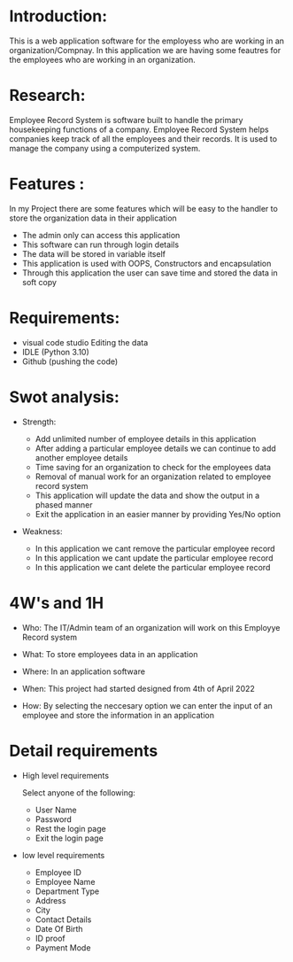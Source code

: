 # Introduction:

This is a web application software for the employess who are working in an organization/Compnay. In this application we are having some feautres for the employees who are working in an organization. 


# Research: 

Employee Record System is software built to handle the primary housekeeping functions of a company. Employee Record System helps companies keep track of all the employees and their records. It is used to manage the company using a computerized system.


# Features :

In my Project there are some features which will be easy to the handler to store the organization data in their application 
 * The admin only can access this application 
 * This software can run through login details 
 * The data will be stored in variable itself 
 * This application is used with OOPS, Constructors and encapsulation 
 * Through this application the user can save time and stored the data in soft copy


# Requirements: 

* visual code studio Editing the data
* IDLE (Python 3.10)
* Github (pushing the code)


# Swot analysis:

* Strength:

   * Add unlimited number of employee details in this application
   * After adding a particular employee details we can continue to add another employee details 
   * Time saving for an organization to check for the employees data 
   * Removal of manual work for an organization related to employee record system
   * This application will update the data and show the output in a phased manner
   * Exit the application in an easier manner by providing Yes/No option

* Weakness:

   * In this application we cant remove the particular employee record 
   * In this application we cant update the particular employee record 
   * In this application we cant delete the particular employee record 

# 4W's and 1H

* Who: 
The IT/Admin team of an organization will work on this Employye Record system

* What:
To store employees data in an application 

* Where: 
In an application software

* When:
This project had started designed from 4th of April 2022

* How:
By selecting the neccesary option we can enter the input of an employee and store the information in an application

# Detail requirements 

 * High level requirements 
 
    Select anyone of the following: 
     * User Name 
     * Password
     * Rest the login page 
     * Exit the login page 

* low level requirements 

     * Employee ID 
     * Employee Name 
     * Department Type
     * Address
     * City
     * Contact Details
     * Date Of Birth
     * ID proof
     * Payment Mode
  
